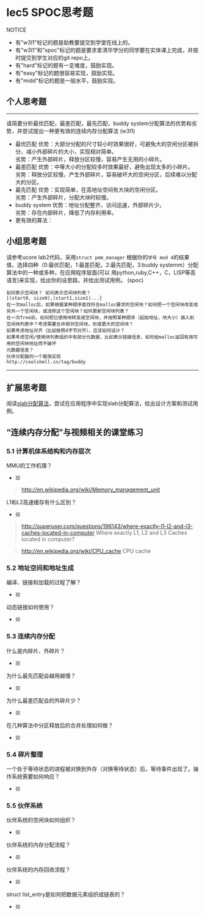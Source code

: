 # lec5 SPOC思考题


NOTICE
- 有"w3l1"标记的题是助教要提交到学堂在线上的。
- 有"w3l1"和"spoc"标记的题是要求拿清华学分的同学要在实体课上完成，并按时提交到学生对应的git repo上。
- 有"hard"标记的题有一定难度，鼓励实现。
- 有"easy"标记的题很容易实现，鼓励实现。
- 有"midd"标记的题是一般水平，鼓励实现。


## 个人思考题
---

请简要分析最优匹配，最差匹配，最先匹配，buddy system分配算法的优势和劣势，并尝试提出一种更有效的连续内存分配算法 (w3l1)

- 最优匹配  优势：大部分分配的尺寸较小时效果很好，可避免大的空闲分区被拆分，减小外部碎片的大小，实现相对简单。<br>
            劣势：产生外部碎片，释放分区较慢，容易产生无用的小碎片。<br>
- 最差匹配  优势：中等大小的分配较多时效果最好，避免出现太多的小碎片。<br>
            劣势：释放分区较慢，产生外部碎片，容易破坏大的空闲分区，后续难以分配大的分区。<br>
- 最先匹配  优势：实现简单，在高地址空间有大块的空闲分区。<br>
            劣势：产生外部碎片，分配大块时较慢。<br>
- buddy system  优势：地址分配整齐，访问迅速，外部碎片少。<br>
                劣势：存在内部碎片，降低了内存利用率。<br>
- 更有效的算法：


## 小组思考题

请参考ucore lab2代码，采用`struct pmm_manager` 根据你的`学号 mod 4`的结果值，选择四种（0:最优匹配，1:最差匹配，2:最先匹配，3:buddy systemm）分配算法中的一种或多种，在应用程序层面(可以 用python,ruby,C++，C，LISP等高语言)来实现，给出你的设思路，并给出测试用例。 (spoc)

```
如何表示空闲块？ 如何表示空闲块列表？ 
[(start0, size0),(start1,size1)...]
在一次malloc后，如果根据某种顺序查找符合malloc要求的空闲块？如何把一个空闲块改变成另外一个空闲块，或消除这个空闲块？如何更新空闲块列表？
在一次free后，如何把已使用块转变成空闲块，并按照某种顺序（起始地址，块大小）插入到空闲块列表中？考虑需要合并相邻空闲块，形成更大的空闲块？
如果考虑地址对齐（比如按照4字节对齐），应该如何设计？
如果考虑空闲/使用块列表组织中有部分元数据，比如表示链接信息，如何给malloc返回有效可用的空闲块地址而不破坏
元数据信息？
伙伴分配器的一个极简实现
http://coolshell.cn/tag/buddy
```

--- 

## 扩展思考题

阅读[slab分配算法](http://en.wikipedia.org/wiki/Slab_allocation)，尝试在应用程序中实现slab分配算法，给出设计方案和测试用例。

## “连续内存分配”与视频相关的课堂练习

### 5.1 计算机体系结构和内存层次
MMU的工作机理？

- [x]  

>  http://en.wikipedia.org/wiki/Memory_management_unit

L1和L2高速缓存有什么区别？

- [x]  

>  http://superuser.com/questions/196143/where-exactly-l1-l2-and-l3-caches-located-in-computer
>  Where exactly L1, L2 and L3 Caches located in computer?

>  http://en.wikipedia.org/wiki/CPU_cache
>  CPU cache

### 5.2 地址空间和地址生成
编译、链接和加载的过程了解？

- [x]  

>  

动态链接如何使用？

- [x]  

>  


### 5.3 连续内存分配
什么是内碎片、外碎片？

- [x]  

>  

为什么最先匹配会越用越慢？

- [x]  

>  

为什么最差匹配会的外碎片少？

- [x]  

>  

在几种算法中分区释放后的合并处理如何做？

- [x]  

>  

### 5.4 碎片整理
一个处于等待状态的进程被对换到外存（对换等待状态）后，等待事件出现了。操作系统需要如何响应？

- [x]  

>  

### 5.5 伙伴系统
伙伴系统的空闲块如何组织？

- [x]  

>  

伙伴系统的内存分配流程？

- [x]  

>  

伙伴系统的内存回收流程？

- [x]  

>  

struct list_entry是如何把数据元素组织成链表的？

- [x]  

>  



